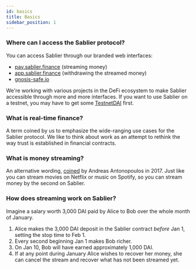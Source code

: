 ```yaml
---
id: basics
title: Basics
sidebar_position: 1
---
```


### Where can I access the Sablier protocol?

You can access Sablier through our branded web interfaces:

- [pay.sablier.finance](https://pay.sablier.finance) (streaming money)
- [app.sablier.finance](https://app.sablier.finance) (withdrawing the streamed money)
- [gnosis-safe.io](https://gnosis-safe.io)

We're working with various projects in the DeFi ecosystem to make Sablier accessible through more and more interfaces.
If you want to use Sablier on a testnet, you may have to get some [TestnetDAI](../guides/chains#testnet-tokens) first.

### What is real-time finance?

A term coined by us to emphasize the wide-ranging use cases for the Sablier protocol. We like to think about work as an attempt to rethink the way trust is established in financial contracts.

### What is money streaming?

An alternative wording, [coined](https://www.youtube.com/watch?v=gF_ZQ_eijPs) by Andreas Antonopoulos in 2017. Just like you can stream movies on Netflix or music on Spotify, so you can stream money by the second on Sablier.

### How does streaming work on Sablier?

Imagine a salary worth 3,000 DAI paid by Alice to Bob over the whole month of January.

1. Alice makes the 3,000 DAI deposit in the Sablier contract _before_ Jan 1, setting the stop time to Feb 1.
2. Every second beginning Jan 1 makes Bob richer.
3. On Jan 10, Bob will have earned approximately 1,000 DAI.
4. If at any point during January Alice wishes to recover her money, she can cancel the stream and recover what
   has not been streamed yet.
